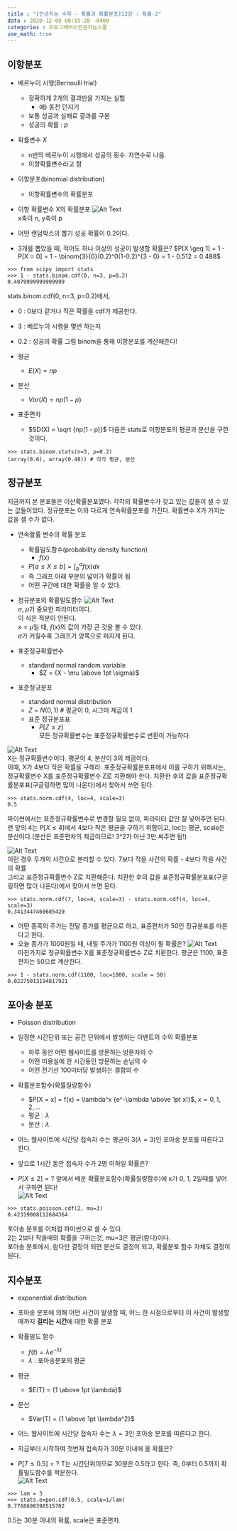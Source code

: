 ```yaml
---
title : "[인공지능 수학 - 확률과 확률분포]12강 : 확률-2"
data : 2020-12-09 00:15:28 -0400
categories : 프로그래머스인공지능스쿨
use_math: true
---
```

## 이항분포
- 베르누이 시행(Bernoulli trial)
    - 정확하게 2개의 결과만을 가지는 실험
        - 예) 동전 던지기
    - 보통 성공과 실패로 결과를 구분
    - 성공의 확률 : $p$
- 확률변수 $X$
    - n번의 베르누이 시행에서 성공의 횟수. 자연수로 나옴.
    - 이항확률변수라고 함
- 이항분포(binomial distribution)
    - 이항확률변수의 확률분포
  
- 이항 확률변수 X의 확률분포
![Alt Text](/assets/images/20201209/28.png)  
x축이 n, y축이 p  
  
- 어떤 랜덤박스의 뽑기 성공 확률이 0.2이다.
- 3개를 뽑았을 때, 적어도 하나 이상의 성공이 발생할 확률은?
$P[X \geq 1] = 1 - P[X = 0] = 1 - \binom{3}{0}(0.2)^0(1-0.2)^{3 - 0} = 1 - 0.512 = 0.488$  
```
>>> from scipy import stats
>>> 1 - stats.binom.cdf(0, n=3, p=0.2)
0.4879999999999999
```
stats.binom.cdf(0, n=3, p=0.2)에서,  
- 0 : 0보다 같거나 작은 확률을 cdf가 제공한다.
- 3 : 베르누이 시행을 몇번 하는지
- 0.2 : 성공의 확률
그럼 binom을 통해 이항분포를 계산해준다!  
  
- 평균
    - $E(X) = np$
- 분산
    - $Var(X) = np(1 - p)$
- 표준편차
    - $SD(X) = \sqrt {np(1 - p)}$
다음은 stats로 이항분포의 평균과 분산을 구한 것이다.  
```
>>> stats.binom.stats(n=3, p=0.2)
(array(0.6), array(0.48)) # 각각 평균, 분산
```
  
## 정규분포
지금까지 본 분포들은 이산확률분포였다. 각각의 확률변수가 갖고 있는 값들이 셀 수 있는 값들이었다. 정규분포는 이와 다르게 연속확률분포를 가진다. 확률변수 X가 가지는 값을 셀 수가 없다.  
- 연속활률 변수의 확률 분포
    - 확률밀도함수(probability density function)
        - $f(x)$
    - $P[a \leq X \leq b] = \int_{b}^{a}f(x)dx$
    - 즉 그래프 아래 부분의 넓이가 확률이 됨
    - 어떤 구간에 대한 확률을 알 수 있다.
  
- 정규분포의 확률밀도함수
![Alt Text](/assets/images/20201209/29.png)  
$\sigma$, $\mu$가 중요한 파라미터이다.  
이 식은 적분이 안된다.  
$x = \mu$일 때, $f(x)$의 값이 가장 큰 것을 볼 수 있다.  
$\sigma$가 커질수록 그래프가 양쪽으로 퍼지게 된다.  
  
- 표준정규확률변수
    - standard normal random variable
        - $Z = {X - \mu \above 1pt \sigma}$

- 표준정규분포
    - standard normal distribution
    - $Z$ ~ $N(0,1)$ # 평균이 0, 시그마 제곱이 1
    - 표준 정규분포표
        - $P[Z \leq z]$  
모든 정규확률변수는 표준정규확률변수로 변환이 가능하다.  
  
![Alt Text](/assets/images/20201209/30.png)  
X는 정규확률변수이다. 평균이 4, 분산이 3의 제곱이다.  
이때, X가 4보다 작은 확률을 구해라. 표준정규확률분포표에서 이를 구하기 위해서는, 정규확률변수 X를 표준정규확률변수 Z로 치환해야 한다. 치환한 후의 값을 표준정규확률분포표(구글링하면 많이 나온다)에서 찾아서 쓰면 된다.  
```
>>> stats.norm.cdf(4, loc=4, scale=3)
0.5
```
파이썬에서는 표준졍규확률변수로 변경할 필요 없이, 파라미터 값만 잘 넣어주면 된다. 맨 앞의 4는 $P[X \leq 4]$에서 4보다 작은 평균을 구하기 위함이고, loc는 평균, scale은 분산이다.(분산은 표준편차의 제곱이므로! 3^2가 아닌 3만 써주면 됨!)  
  
![Alt Text](/assets/images/20201209/31.png)  
이런 경우 두개의 사건으로 분리할 수 있다. 
7보다 작을 사건의 확률 - 4보다 작을 사건의 확률  
그리고 표준정규확률변수 Z로 치환해준다. 치환한 후의 값을 표준정규확률분포표(구글링하면 많이 나온다)에서 찾아서 쓰면 된다.  
```
>>> stats.norm.cdf(7, loc=4, scale=3) - stats.norm.cdf(4, loc=4, scale=3)
0.3413447460685429
```
  
- 어떤 종목의 주가는 전달 종가를 평균으로 하고, 표준편차가 50인 정규분포를 따른다고 한다.
- 오늘 종가가 1000원일 때, 내일 주가가 1100원 이상이 될 확률은?
![Alt Text](/assets/images/20201209/32.png)  
마찬가지로 정규확률변수 X를 표준정규확률변수 Z로 치환한다. 평균은 1100, 표준편차는 50으로 계산한다.  
```
>>> 1 - stats.norm.cdf(1100, loc=1000, scale = 50)
0.02275013194817921
```
  
## 포아송 분포
- Poisson distribution
- 일정한 시간단위 또는 공간 단위에서 발생하는 이벤트의 수의 확률분포
    - 하루 동안 어떤 웹사이트를 방문하는 방문자의 수 
    - 어떤 미용실에 한 시간동안 방문하는 손님의 수
    - 어떤 전기선 100미터당 발생하는 결함의 수
- 확률분포함수(확률질량함수)
    - $P[X = x] = f(x) = \lambda^x {e^-\lambda \above 1pt x!}$, $x = 0, 1, 2, \dots$
    - 평균 : $\lambda$
    - 분산 : $\lambda$
  
- 어느 웹사이트에 시간당 접속자 수는 평균이 3($\lambda = 3$)인 포아송 분포를 따른다고 한다.
- 앞으로 1시간 동안 접속자 수가 2명 이하일 확률은?
- $P[X \leq 2] = ?$
앞에서 배운 확률분포함수(확률질량함수)에 x가 0, 1, 2일때를 넣어서 구하면 된다!  
![Alt Text](/assets/images/20201209/33.png)  
```
>>> stats.poisson.cdf(2, mu=3)
0.42319008112684364
```
포아송 분포를 이처럼 파이썬으로 쓸 수 있다.  
2는 2보다 작을때의 확률을 구하는것, mu=3은 평균(람다)이다.  
포아송 분포에서, 람다만 결정이 되면 분산도 결정이 되고, 확률분포 함수 자체도 결정이 된다.  
  
## 지수분포
- exponential distribution
- 포아송 분포에 의해 어떤 사건이 발생할 때, 어느 한 시점으로부터 이 사건이 발생할 때까지 **걸리는 시간**에 대한 확률 분포
- 확률밀도 함수
    - $f(t) = \lambda e^{-\lambda t}$
    - $\lambda$ : 포아송분포의 평균
- 평균
    - $E(T) = {1 \above 1pt \lambda}$
- 분산
    - $Var(T) = {1 \above 1pt \lambda^2}$
  
- 어느 웹사이트에 시간당 접속자 수는 $\lambda = 3$인 포아송 분포를 따른다고 한다.
- 지금부터 시작하여 첫번재 접속자가 30분 이내에 올 확률은?
- $P[T \leq 0.5] = ?$
T는 시간단위이므로 30분은 0.5라고 한다. 즉, 0부터 0.5까지 확률밀도함수를 적분한다.  
![Alt Text](/assets/images/20201209/34.png)  
```
>>> lam = 3
>>> stats.expon.cdf(0.5, scale=1/lam)
0.7768698398515702
```
0.5는 30분 이내의 확률, scale은 표준편차.  